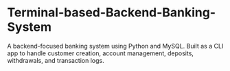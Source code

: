 # Terminal-based-Backend-Banking-System
A backend-focused banking system using Python and MySQL. Built as a CLI app to handle customer creation, account management, deposits, withdrawals, and transaction logs.
